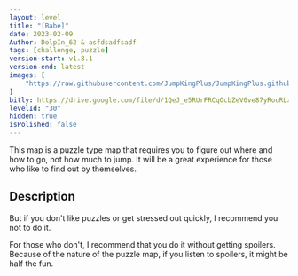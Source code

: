 ```yaml
---
layout: level
title: "[Babe]"
date: 2023-02-09
Author: DolpIn_62 & asfdsadfsadf
tags: [challenge, puzzle]
version-start: v1.8.1
version-end: latest
images: [
    "https://raw.githubusercontent.com/JumpKingPlus/JumpKingPlus.github.io/www/images/workshop/levels/ws30-banner.png"
]
bitly: https://drive.google.com/file/d/1QeJ_e5RUrFRCqOcbZeV0ve87yRouRLx1/view?usp=sharing
levelId: "30"
hidden: true
isPolished: false
---
```


This map is a puzzle type map that requires you to figure out where and how to go, not how much to jump. It will be a great experience for those who like to find out by themselves.

<!-- more -->

<div id="description">
    <h2>Description</h2>
    <p>But if you don't like puzzles or get stressed out quickly, I recommend you not to do it.</p>
    <p>For those who don't, I recommend that you do it without getting spoilers. Because of the nature of the puzzle map, if you listen to spoilers, it might be half the fun.</p>
</div>